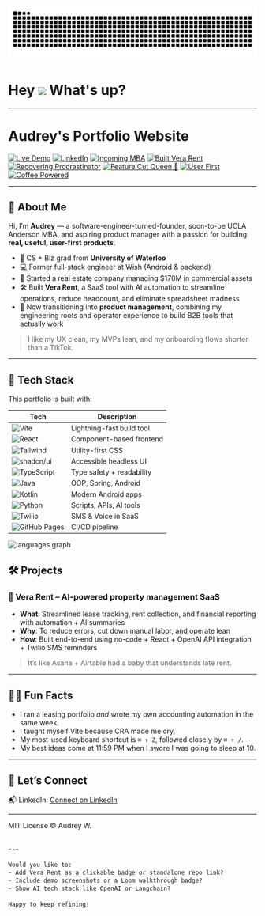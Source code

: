
<picture>
  <source media="(prefers-color-scheme: dark)" srcset="https://raw.githubusercontent.com/audreywqy/audreywqy/output/github-contribution-grid-snake-dark.svg" />
  <source media="(prefers-color-scheme: light)" srcset="https://raw.githubusercontent.com/audreywqy/audreywqy/output/github-contribution-grid-snake.svg" />
  <img alt="github-snake" src="https://raw.githubusercontent.com/audreywqy/audreywqy/output/github-contribution-grid-snake.svg" />
</picture>

<h1> Hey <img src="https://emojis.slackmojis.com/emojis/images/1577305505/7373/hand_wave.gif?1577305505" width="50" /> What's up?</h1>

---

# Audrey's Portfolio Website

[![Live Demo](https://img.shields.io/badge/Live%20Site-audreywqy.github.io/audrey--portfolio--website-blue?logo=github)](https://audreywqy.github.io/audrey-portfolio-website/)
[![LinkedIn](https://img.shields.io/badge/LinkedIn-Audrey-blue?logo=linkedin)](https://www.linkedin.com/in/audreywqy/)
[![Incoming MBA](https://img.shields.io/badge/UCLA%20MBA-Incoming%202025-2774AE?logo=ucla&logoColor=white)](https://www.anderson.ucla.edu/)
[![Built Vera Rent](https://img.shields.io/badge/SaaS-Built%20Vera%20Rent-7E3FF2)]()
[![Recovering Procrastinator](https://img.shields.io/badge/Recovering-Procrastinator-lightgrey)]()
[![Feature Cut Queen 👑](https://img.shields.io/badge/Scope%20Control-Expert-red)]()
[![User First](https://img.shields.io/badge/User%20First-Always-blueviolet)]()
[![Coffee Powered](https://img.shields.io/badge/Coffee-Powered-important?logo=buy-me-a-coffee)]()

---

## 👋 About Me

Hi, I’m **Audrey** — a software-engineer-turned-founder, soon-to-be UCLA Anderson MBA, and aspiring product manager with a passion for building **real, useful, user-first products**.

- 🧠 CS + Biz grad from **University of Waterloo**
- 💻 Former full-stack engineer at Wish (Android & backend)
- 🏢 Started a real estate company managing $170M in commercial assets
- 🛠️ Built **Vera Rent**, a SaaS tool with AI automation to streamline operations, reduce headcount, and eliminate spreadsheet madness
- 🎯 Now transitioning into **product management**, combining my engineering roots and operator experience to build B2B tools that actually work

> I like my UX clean, my MVPs lean, and my onboarding flows shorter than a TikTok.

---

## 🧠 Tech Stack

This portfolio is built with:

| Tech             | Description                              |
|------------------|------------------------------------------|
| ![Vite](https://img.shields.io/badge/Vite-Frontend-yellow?logo=vite) | Lightning-fast build tool |
| ![React](https://img.shields.io/badge/React-UI-blue?logo=react) | Component-based frontend |
| ![Tailwind](https://img.shields.io/badge/Tailwind-Styling-38B2AC?logo=tailwindcss) | Utility-first CSS |
| ![shadcn/ui](https://img.shields.io/badge/shadcn/ui-Design%20System-black) | Accessible headless UI |
| ![TypeScript](https://img.shields.io/badge/TypeScript-Frontend-blue?logo=typescript) | Type safety + readability |
| ![Java](https://img.shields.io/badge/Java-Backend-red?logo=java&logoColor=white) | OOP, Spring, Android |
| ![Kotlin](https://img.shields.io/badge/Kotlin-Android-7F52FF?logo=kotlin&logoColor=white) | Modern Android apps |
| ![Python](https://img.shields.io/badge/Python-Automation-yellow?logo=python) | Scripts, APIs, AI tools |
| ![Twilio](https://img.shields.io/badge/Twilio-API%20Integration-F22F46?logo=twilio&logoColor=white) | SMS & Voice in SaaS |
| ![GitHub Pages](https://img.shields.io/badge/Deploy-GitHub%20Actions-181717?logo=github) | CI/CD pipeline |


<div align="left">
  <img src="https://github-readme-stats.vercel.app/api/top-langs?username=audreywqy&locale=en&hide_title=false&layout=compact&card_width=320&langs_count=5&theme=dracula&hide_border=false" height="150" alt="languages graph"  />
</div>


## 🛠 Projects

### 🔧 Vera Rent – AI-powered property management SaaS

- **What**: Streamlined lease tracking, rent collection, and financial reporting with automation + AI summaries
- **Why**: To reduce errors, cut down manual labor, and operate lean
- **How**: Built end-to-end using no-code + React + OpenAI API integration + Twilio SMS reminders

> It’s like Asana + Airtable had a baby that understands late rent.

---

## 🤹‍♀️ Fun Facts

- I ran a leasing portfolio *and* wrote my own accounting automation in the same week.
- I taught myself Vite because CRA made me cry.
- My most-used keyboard shortcut is `⌘ + Z`, followed closely by `⌘ + /`.
- My best ideas come at 11:59 PM when I swore I was going to sleep at 10.

---

## 🔗 Let’s Connect

📬 LinkedIn: [Connect on LinkedIn](https://www.linkedin.com/in/audreywqy/)

---

MIT License © Audrey W.

```

---

Would you like to:
- Add Vera Rent as a clickable badge or standalone repo link?
- Include demo screenshots or a Loom walkthrough badge?
- Show AI tech stack like OpenAI or Langchain?

Happy to keep refining!
```
